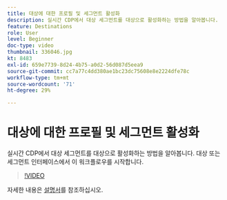 ```yaml
---
title: 대상에 대한 프로필 및 세그먼트 활성화
description: 실시간 CDP에서 대상 세그먼트를 대상으로 활성화하는 방법을 알아봅니다.  대상 또는 세그먼트 인터페이스에서 이 워크플로우를 시작합니다.
feature: Destinations
role: User
level: Beginner
doc-type: video
thumbnail: 336046.jpg
kt: 8483
exl-id: 659e7739-8d24-4b75-a0d2-56d087d5eea9
source-git-commit: cc7a77c4dd380ae1bc23dc75608e8e2224dfe78c
workflow-type: tm+mt
source-wordcount: '71'
ht-degree: 29%

---
```


# 대상에 대한 프로필 및 세그먼트 활성화

실시간 CDP에서 대상 세그먼트를 대상으로 활성화하는 방법을 알아봅니다.  대상 또는 세그먼트 인터페이스에서 이 워크플로우를 시작합니다.

>[!VIDEO](https://video.tv.adobe.com/v/336046/?quality=12&learn=on)

자세한 내용은 [설명서](https://experienceleague.adobe.com/docs/experience-platform/destinations/ui/activate/activation-overview.html)를 참조하십시오.
